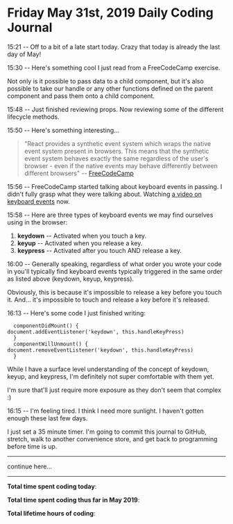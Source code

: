 # Friday May 31st, 2019 Daily Coding Journal

15:21 -- Off to a bit of a late start today. Crazy that today is already the last day of May!

15:30 -- Here's something cool I just read from a FreeCodeCamp exercise. 

Not only is it possible to pass data to a child component, but it's also possible to take our handle or any other functions defined on the parent component and pass them onto a child component.

15:48 -- Just finished reviewing props. Now reviewing some of the different lifecycle methods.

15:50 -- Here's something interesting... 
> "React provides a synthetic event system which wraps the native event system present in browsers. This means that the synthetic event system behaves exactly the same regardless of the user's browser - even if the native events may behave differently between different browsers" -- [FreeCodeCamp](https://learn.freecodecamp.org/front-end-libraries/react/add-event-listeners)

15:56 -- FreeCodeCamp started talking about keyboard events in passing. I didn't fully grasp what they were talking about. Watching [a video on keyboard events](https://www.youtube.com/watch?v=5-koI06rmcA) now.

15:58 -- Here are three types of keyboard events we may find ourselves using in the browser:
1. **keydown** -- Activated when you touch a key.
1. **keyup** -- Activated when you release a key.
1. **keypress** -- Activated after you touch AND release a key.

16:00 -- Generally speaking, regardless of what order you wrote your code in you'll typically find keyboard events typically triggered in the same order as listed above (keydown, keyup, keypress).

Obviously, this is because it's impossible to release a key before you touch it. And... it's impossible to touch and release a key before it's released.

16:13 -- Here's some code I just finished writing:
```
  componentDidMount() {
document.addEventListener('keydown', this.handleKeyPress)
  }
  componentWillUnmount() {
document.removeEventListener('keydown', this.handleKeyPress)
  }
```
While I have a surface level understanding of the concept of keydown, keyup, and keypress, I'm definitely not super comfortable with them yet.

I'm sure that'll just require more exposure as they don't seem that complex :)

16:15 -- I'm feeling tired. I think I need more sunlight. I haven't gotten enough these last few days.

I just set a 35 minute timer. I'm going to commit this journal to GitHub, stretch, walk to another convenience store, and get back to programming before time is up.
___
continue here...
___
**Total time spent coding today**: 

**Total time spent coding thus far in May 2019**: 


**Total lifetime hours of coding**: 


